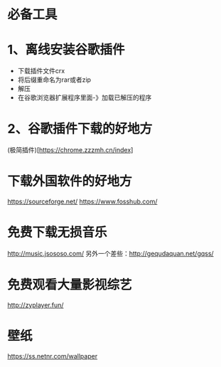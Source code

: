 # 必备工具

# 1、离线安装谷歌插件
- 下载插件文件crx
- 将后缀重命名为rar或者zip
- 解压
- 在谷歌浏览器扩展程序里面-》加载已解压的程序

# 2、谷歌插件下载的好地方
(极简插件)[https://chrome.zzzmh.cn/index]

# 下载外国软件的好地方
https://sourceforge.net/
https://www.fosshub.com/

# 免费下载无损音乐
http://music.jsososo.com/
另外一个差些：http://gequdaquan.net/gqss/

# 免费观看大量影视综艺
http://zyplayer.fun/

# 壁纸
https://ss.netnr.com/wallpaper